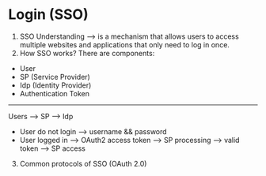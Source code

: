 # Login (SSO)
1. SSO Understanding
   --> is a mechanism that allows users to access multiple websites and applications that only need to log in once.
2. How SSO works?
   There are components:
+ User
+ SP (Service Provider)
+ Idp (Identity Provider)
+ Authentication Token
****
Users --> SP --> Idp
+ User do not login --> username && password
+ User logged in --> OAuth2 access token --> SP processing --> valid token --> SP access
3. Common protocols of SSO (OAuth 2.0)
